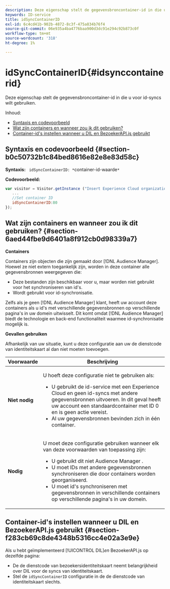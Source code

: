 ```yaml
---
description: Deze eigenschap stelt de gegevensbroncontainer-id in die u voor id-syncs wilt gebruiken.
keywords: ID-service
title: idSyncContainerID
exl-id: 6c4cd41b-902b-4872-8c3f-475a834b76f4
source-git-commit: 06e935a4ba4776baa900d3dc91e294c92b873c0f
workflow-type: tm+mt
source-wordcount: '318'
ht-degree: 1%

---
```


# idSyncContainerID{#idsynccontainerid}

Deze eigenschap stelt de gegevensbroncontainer-id in die u voor id-syncs wilt gebruiken.

Inhoud:

<ul class="simplelist"> 
 <li> <a href="../../library/function-vars/idsyncontainerid.md#section-b0c50732b1c84bed8616e82e8e83d58c" format="dita" scope="local"> Syntaxis en codevoorbeeld </a> </li> 
 <li> <a href="../../library/function-vars/idsyncontainerid.md#section-6aed44fbe9d6401a8f912cb0d98339a7" format="dita" scope="local"> Wat zijn containers en wanneer zou ik dit gebruiken? </a> </li> 
 <li> <a href="../../library/function-vars/idsyncontainerid.md#section-f283cb69c8de4348b5316cc4e02a3e9e" format="dita" scope="local"> Container-id's instellen wanneer u DIL en BezoekerAPI.js gebruikt </a> </li> 
</ul>

## Syntaxis en codevoorbeeld {#section-b0c50732b1c84bed8616e82e8e83d58c}

**Syntaxis:** ` idSyncContainerID: *`container-id-waarde`*`

**Codevoorbeeld:**

```js
var visitor = Visitor.getInstance ("Insert Experience Cloud organization ID here",{ 
   ... 
   //Set container ID 
   idSyncContainerID:80 
});
```

## Wat zijn containers en wanneer zou ik dit gebruiken? {#section-6aed44fbe9d6401a8f912cb0d98339a7}

**Containers**

Containers zijn objecten die zijn gemaakt door [!DNL Audience Manager]. Hoewel ze niet extern toegankelijk zijn, worden in deze container alle gegevensbronnen weergegeven die:

* Deze bestanden zijn beschikbaar voor u, maar worden niet gebruikt voor het synchroniseren van id&#39;s.
* Wordt gebruikt voor id-synchronisatie.

Zelfs als je geen [!DNL Audience Manager] klant, heeft uw account deze containers als u id&#39;s met verschillende gegevensbronnen op verschillende pagina&#39;s in uw domein uitwisselt. Dit komt omdat [!DNL Audience Manager] biedt de technologie en back-end functionaliteit waarmee id-synchronisatie mogelijk is.

**Gevallen gebruiken**

Afhankelijk van uw situatie, kunt u deze configuratie aan uw de dienstcode van identiteitskaart al dan niet moeten toevoegen.

<table id="table_48621F343C7F4760A75F6BCC2DB2DA20"> 
 <thead> 
  <tr> 
   <th colname="col1" class="entry"> Voorwaarde </th> 
   <th colname="col2" class="entry"> Beschrijving </th> 
  </tr> 
 </thead>
 <tbody> 
  <tr> 
   <td colname="col1"> <p> <b>Niet nodig</b> </p> </td> 
   <td colname="col2"> <p>U hoeft deze configuratie niet te gebruiken als: </p> <p> 
     <ul id="ul_4D6F794CD65C43D0BEFBA6F5DE420C2E"> 
      <li id="li_0F048A6AC7BE4450AFA1B20B1AC25808">U gebruikt de id-service met een <span class="keyword"> Experience Cloud </span> en geen id-syncs met andere gegevensbronnen uitvoeren. In dit geval heeft uw account een standaardcontainer met ID 0 en is geen actie vereist. </li> 
      <li id="li_5657D64D9406407D9B4DB7D8BE4F8EE4">Al uw gegevensbronnen bevinden zich in één container. </li> 
     </ul> </p> </td> 
  </tr> 
  <tr> 
   <td colname="col1"> <p> <b>Nodig</b> </p> </td> 
   <td colname="col2"> <p>U moet deze configuratie gebruiken wanneer elk van deze voorwaarden van toepassing zijn: </p> <p> 
     <ul id="ul_9AFD14FC5A2745F7BD7BE7B64545DA62"> 
      <li id="li_04F0EFBBD71B43608CAAA7E7409D33FE">U gebruikt dit niet <span class="keyword"> Audience Manager </span>. </li> 
      <li id="li_4BFA6DC76CE9455EBBC337FD2FE820BF">U moet IDs met andere gegevensbronnen synchroniseren die door containers worden georganiseerd. </li> 
      <li id="li_731DA5D1CBF244F8BEBE57C0E2EBA713">U moet id's synchroniseren met gegevensbronnen in verschillende containers op verschillende pagina's in uw domein. </li> 
     </ul> </p> </td> 
  </tr> 
 </tbody> 
</table>

## Container-id&#39;s instellen wanneer u DIL en BezoekerAPI.js gebruikt {#section-f283cb69c8de4348b5316cc4e02a3e9e}

Als u hebt geïmplementeerd [!UICONTROL DIL]*en* BezoekerAPI.js op dezelfde pagina:

* De de dienstcode van bezoekersidentiteitskaart neemt belangrijkheid over DIL voor de syncs van identiteitskaart.
* Stel de `idSyncContainerID` configuratie in de de dienstcode van identiteitskaart slechts.
